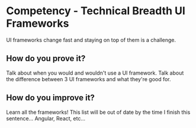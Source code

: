 # Competency - Technical Breadth UI Frameworks

UI frameworks change fast and staying on top of them is a challenge.

## How do you prove it?

Talk about when you would and wouldn't use a UI framework.
Talk about the difference between 3 UI frameworks and what they're good for.

## How do you improve it?

Learn all the frameworks!  This list will be out of date by the time I finish this sentence... Angular, React, etc...

